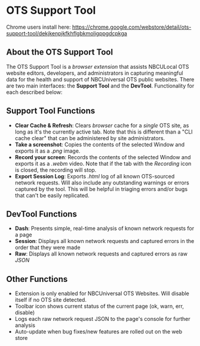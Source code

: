 # OTS Support Tool
Chrome users install here: https://chrome.google.com/webstore/detail/ots-support-tool/dekjkenpjkfkhflgbkmoligppgdcpkga

## About the OTS Support Tool
The OTS Support Tool is a _browser extension_ that assists NBCULocal OTS website editors, developers, and administrators in capturing meaningful data for the health and support of NBCUniversal OTS public websites. There are two main interfaces: the **Support Tool** and the **DevTool**. Functionality for each described below:

## Support Tool Functions
* __Clear Cache & Refresh__: Clears _browser_ cache for a *single* OTS site, as long as it's the currently active tab. Note that this is different than a "CLI cache clear" that can be administered by site administrators.
* __Take a screenshot__: Copies the contents of the selected Window and exports it as a *.png* image.
* __Record your screen__: Records the contents of the selected Window and exports it as a *.webm* video. Note that if the tab with the *Recording* icon is closed, the recording will stop.
* __Export Session Log__: Exports _.html_ log of all known OTS-sourced network requests. Will also include any outstanding warnings or errors captured by the tool. This will be helpful in triaging errors and/or bugs that can't be easily replicated.

## DevTool Functions
* __Dash__: Presents simple, real-time analysis of known network requests for a page
* __Session__: Displays all known network requests and captured errors in the order that they were made
* __Raw__: Displays all known network requests and captured errors as raw *JSON*

## Other Functions
* Extension is only enabled for NBCUniversal OTS Websites. Will disable itself if no OTS site detected.
* Toolbar icon shows current status of the current page (ok, warn, err, disable)
* Logs each raw network request JSON to the page's console for further analysis
* Auto-update when bug fixes/new features are rolled out on the web store